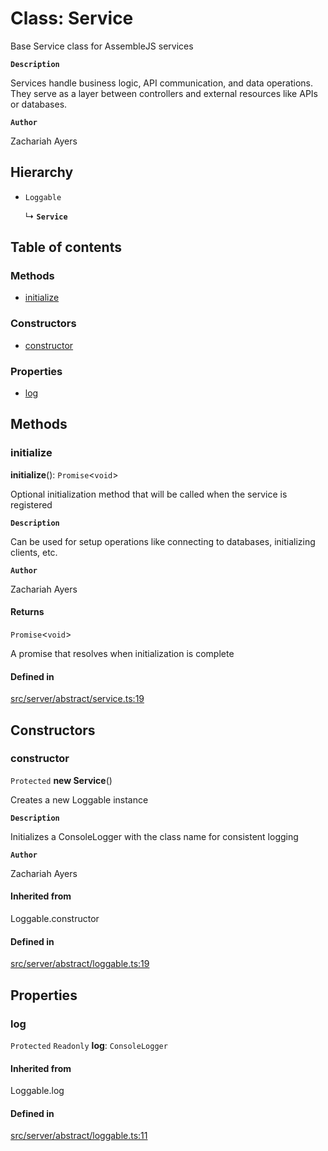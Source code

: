 # Class: Service

Base Service class for AssembleJS services

**`Description`**

Services handle business logic, API communication, and data operations.
They serve as a layer between controllers and external resources like APIs or databases.

**`Author`**

Zachariah Ayers

## Hierarchy

- `Loggable`

  ↳ **`Service`**

## Table of contents

### Methods

- [initialize](Service.md#initialize)

### Constructors

- [constructor](Service.md#constructor)

### Properties

- [log](Service.md#log)

## Methods

### initialize

**initialize**(): `Promise`<`void`\>

Optional initialization method that will be called when the service is registered

**`Description`**

Can be used for setup operations like connecting to databases, initializing clients, etc.

**`Author`**

Zachariah Ayers

#### Returns

`Promise`<`void`\>

A promise that resolves when initialization is complete

#### Defined in

[src/server/abstract/service.ts:19](https://github.com/zjayers/AssembleJS/blob/14bff3e/src/server/abstract/service.ts#L19)

## Constructors

### constructor

`Protected` **new Service**()

Creates a new Loggable instance

**`Description`**

Initializes a ConsoleLogger with the class name for consistent logging

**`Author`**

Zachariah Ayers

#### Inherited from

Loggable.constructor

#### Defined in

[src/server/abstract/loggable.ts:19](https://github.com/zjayers/AssembleJS/blob/14bff3e/src/server/abstract/loggable.ts#L19)

## Properties

### log

 `Protected` `Readonly` **log**: `ConsoleLogger`

#### Inherited from

Loggable.log

#### Defined in

[src/server/abstract/loggable.ts:11](https://github.com/zjayers/AssembleJS/blob/14bff3e/src/server/abstract/loggable.ts#L11)
